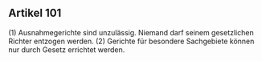 ## Artikel 101

(1) Ausnahmegerichte sind unzulässig. Niemand darf seinem gesetzlichen Richter entzogen werden.
(2) Gerichte für besondere Sachgebiete können nur durch Gesetz errichtet werden.


